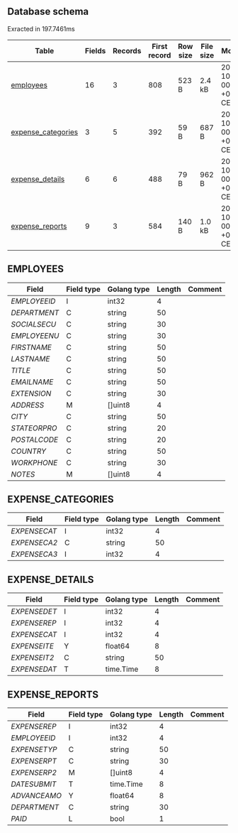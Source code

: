 ## Database schema 

 Exracted in 197.7461ms 

| Table | Fields | Records | First record | Row size | File size | Modified |
|---|---|---|---|---|---|---|
| [employees](#employees) | 16 | 3 | 808 | 523 B | 2.4 kB | 2022-10-15 00:00:00 +0200 CEST |
| [expense_categories](#expense_categories) | 3 | 5 | 392 | 59 B | 687 B | 2022-10-15 00:00:00 +0200 CEST |
| [expense_details](#expense_details) | 6 | 6 | 488 | 79 B | 962 B | 2022-10-15 00:00:00 +0200 CEST |
| [expense_reports](#expense_reports) | 9 | 3 | 584 | 140 B | 1.0 kB | 2022-10-15 00:00:00 +0200 CEST |

## EMPLOYEES 

| Field | Field type | Golang type | Length | Comment | 
| --- | --- | --- | --- | --- | 
| *EMPLOYEEID* | I | int32 | 4 |  | 
| *DEPARTMENT* | C | string | 50 |  | 
| *SOCIALSECU* | C | string | 30 |  | 
| *EMPLOYEENU* | C | string | 30 |  | 
| *FIRSTNAME* | C | string | 50 |  | 
| *LASTNAME* | C | string | 50 |  | 
| *TITLE* | C | string | 50 |  | 
| *EMAILNAME* | C | string | 50 |  | 
| *EXTENSION* | C | string | 30 |  | 
| *ADDRESS* | M | []uint8 | 4 |  | 
| *CITY* | C | string | 50 |  | 
| *STATEORPRO* | C | string | 20 |  | 
| *POSTALCODE* | C | string | 20 |  | 
| *COUNTRY* | C | string | 50 |  | 
| *WORKPHONE* | C | string | 30 |  | 
| *NOTES* | M | []uint8 | 4 |  | 

## EXPENSE_CATEGORIES 

| Field | Field type | Golang type | Length | Comment | 
| --- | --- | --- | --- | --- | 
| *EXPENSECAT* | I | int32 | 4 |  | 
| *EXPENSECA2* | C | string | 50 |  | 
| *EXPENSECA3* | I | int32 | 4 |  | 

## EXPENSE_DETAILS 

| Field | Field type | Golang type | Length | Comment | 
| --- | --- | --- | --- | --- | 
| *EXPENSEDET* | I | int32 | 4 |  | 
| *EXPENSEREP* | I | int32 | 4 |  | 
| *EXPENSECAT* | I | int32 | 4 |  | 
| *EXPENSEITE* | Y | float64 | 8 |  | 
| *EXPENSEIT2* | C | string | 50 |  | 
| *EXPENSEDAT* | T | time.Time | 8 |  | 

## EXPENSE_REPORTS 

| Field | Field type | Golang type | Length | Comment | 
| --- | --- | --- | --- | --- | 
| *EXPENSEREP* | I | int32 | 4 |  | 
| *EMPLOYEEID* | I | int32 | 4 |  | 
| *EXPENSETYP* | C | string | 50 |  | 
| *EXPENSERPT* | C | string | 30 |  | 
| *EXPENSERP2* | M | []uint8 | 4 |  | 
| *DATESUBMIT* | T | time.Time | 8 |  | 
| *ADVANCEAMO* | Y | float64 | 8 |  | 
| *DEPARTMENT* | C | string | 30 |  | 
| *PAID* | L | bool | 1 |  | 

